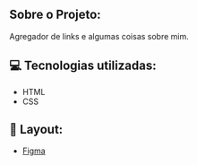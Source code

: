 ## Sobre o Projeto:

Agregador de links e algumas coisas sobre mim.

## 💻 Tecnologias utilizadas:

- HTML
- CSS

## 🎨 Layout:

- [Figma](https://www.figma.com/)
